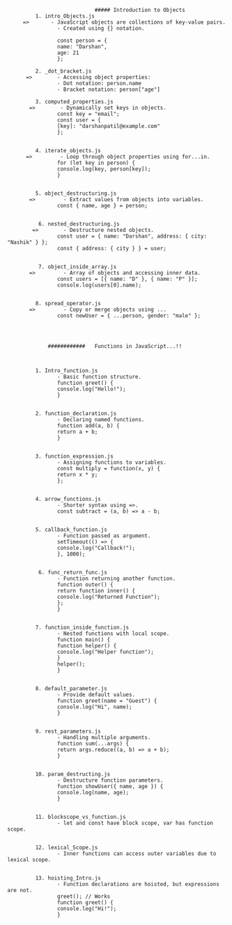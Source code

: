                     
                                ##### Introduction to Objects
             1. intro_Objects.js
         =>       - JavaScript objects are collections of key-value pairs.
                    - Created using {} notation.

                    const person = {
                    name: "Darshan",
                    age: 21
                    };

             2. _dot_bracket.js
          =>        - Accessing object properties:
                    - Dot notation: person.name
                    - Bracket notation: person["age"]

             3. computed_properties.js
           =>        - Dynamically set keys in objects.
                    const key = "email";
                    const user = {
                    [key]: "darshanpatil@example.com"
                    };


             4. iterate_objects.js
          =>         - Loop through object properties using for...in.
                    for (let key in person) {
                    console.log(key, person[key]);
                    }


             5. object_destructuring.js
           =>         - Extract values from objects into variables.
                    const { name, age } = person;


              6. nested_destructuring.js
            =>        - Destructure nested objects.
                    const user = { name: "Darshan", address: { city: "Nashik" } };
                    const { address: { city } } = user;


              7. object_inside_array.js
           =>         - Array of objects and accessing inner data.
                    const users = [{ name: "D" }, { name: "P" }];
                    console.log(users[0].name);


             8. spread_operator.js
           =>         - Copy or merge objects using ...
                    const newUser = { ...person, gender: "male" };




                 ############   Functions in JavaScript...!!



             1. Intro_function.js
                    - Basic function structure.
                    function greet() {
                    console.log("Hello!");
                    }


             2. function_declaration.js
                    - Declaring named functions.
                    function add(a, b) {
                    return a + b;
                    }


             3. function_expression.js
                    - Assigning functions to variables.
                    const multiply = function(x, y) {
                    return x * y;
                    };


             4. arrow_functions.js
                    - Shorter syntax using =>.
                    const subtract = (a, b) => a - b;


             5. callback_function.js
                    - Function passed as argument.
                    setTimeout(() => {
                    console.log("Callback!");
                    }, 1000);


              6. func_return_func.js
                    - Function returning another function.
                    function outer() {
                    return function inner() {
                    console.log("Returned Function");
                    };
                    }


             7. function_inside_function.js
                    - Nested functions with local scope.
                    function main() {
                    function helper() {
                    console.log("Helper function");
                    }
                    helper();
                    }


             8. default_parameter.js
                    - Provide default values.
                    function greet(name = "Guest") {
                    console.log("Hi", name);
                    }


             9. rest_parameters.js
                    - Handling multiple arguments.
                    function sum(...args) {
                    return args.reduce((a, b) => a + b);
                    }


             10. param_destructing.js
                    - Destructure function parameters.
                    function showUser({ name, age }) {
                    console.log(name, age);
                    }


             11. blockscope_vs_function.js
                    - let and const have block scope, var has function scope.


             12. lexical_Scope.js
                    - Inner functions can access outer variables due to lexical scope.


             13. hoisting_Intro.js
                    - Function declarations are hoisted, but expressions are not.
                    greet(); // Works
                    function greet() {
                    console.log("Hi!");
                    }
